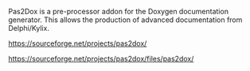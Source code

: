 Pas2Dox is a pre-processor addon for the Doxygen documentation generator. This allows the production of advanced documentation from Delphi/Kylix.

https://sourceforge.net/projects/pas2dox/

https://sourceforge.net/projects/pas2dox/files/pas2dox/